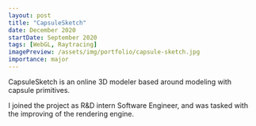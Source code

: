 ```yaml
---
layout: post
title: "CapsuleSketch"
date: December 2020
startDate: September 2020
tags: [WebGL, Raytracing]
imagePreview: /assets/img/portfolio/capsule-sketch.jpg
importance: major
---
```


CapsuleSketch is an online 3D modeler based around modeling with capsule primitives.

I joined the project as R&D intern Software Engineer, and was tasked with the improving
of the rendering engine.
